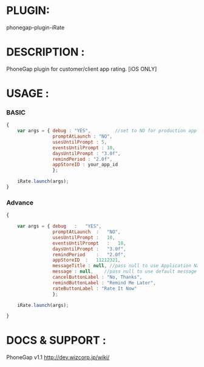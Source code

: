 


# PLUGIN: 

phonegap-plugin-iRate



# DESCRIPTION :

PhoneGap plugin for customer/client app rating. [iOS ONLY]


# USAGE :

### BASIC
```javascript
{
    var args = { debug : "YES",         //set to NO for production app
                 promptAtLaunch : "NO",
                 usesUntilPrompt : 5,
                 eventsUntilPrompt : 10,
                 daysUntilPrompt : "3.0f",
                 remindPeriod : "2.0f",
                 appStoreID : your_app_id
                 };

    iRate.launch(args);
}
```

### Advance

```javascript
{

    var args = { debug   :   "YES",
                 promptAtLaunch  :   "NO",
                 usesUntilPrompt :   10,
                 eventsUntilPrompt   :   10,
                 daysUntilPrompt :   "3.0f",
                 remindPeriod    :   "2.0f",
                 appStoreID  :   11212321,
                 messageTitle : null, //pass null to use Application Name
                 message : null,    //pass null to use default message
                 cancelButtonLabel : "No, Thanks",
                 remindButtonLabel : "Remind Me Later",
                 rateButtonLabel : "Rate It Now"
                 };

    iRate.launch(args);

}
```

# DOCS & SUPPORT :

PhoneGap v1.1
http://dev.wizcorp.jp/wiki/